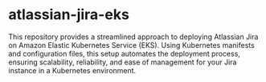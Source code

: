 # atlassian-jira-eks
This repository provides a streamlined approach to deploying Atlassian Jira on Amazon Elastic Kubernetes Service (EKS). Using Kubernetes manifests and configuration files, this setup automates the deployment process, ensuring scalability, reliability, and ease of management for your Jira instance in a Kubernetes environment.
